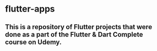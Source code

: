 # flutter-apps

## This is a repository of Flutter projects that were done as a part of the Flutter & Dart Complete course on Udemy.
